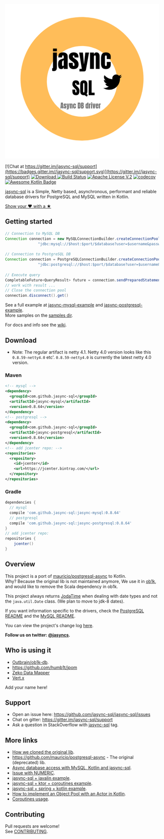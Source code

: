 <img width="550" alt="jasync-sql" src="jas.png" style="max-width:100%;"> 

[![Chat at https://gitter.im/jasync-sql/support](https://badges.gitter.im//jasync-sql/support.svg)](https://gitter.im//jasync-sql/support) [ ![Download](https://api.bintray.com/packages/jasync-sql/jasync-sql/jasync-sql/images/download.svg) ](https://bintray.com/jasync-sql/jasync-sql/jasync-sql/_latestVersion) [![Build Status](https://travis-ci.org/jasync-sql/jasync-sql.svg?branch=master)](https://travis-ci.org/jasync-sql/jasync-sql) [![Apache License V.2](https://img.shields.io/badge/license-Apache%20V.2-blue.svg)](https://github.com/jasync-sql/jasync-sql/blob/master/LICENSE) [![codecov](https://codecov.io/gh/jasync-sql/jasync-sql/branch/master/graph/badge.svg)](https://codecov.io/gh/jasync-sql/jasync-sql) [![Awesome Kotlin Badge](https://kotlin.link/awesome-kotlin.svg)](https://github.com/KotlinBy/awesome-kotlin#libraries-frameworks-database)


[jasync-sql](https://github.com/jasync-sql/jasync-sql) is a Simple, Netty based, asynchronous, performant and reliable database drivers for
PostgreSQL and MySQL written in Kotlin.

[Show your ❤ with a ★](https://github.com/jasync-sql/jasync-sql/stargazers)

## Getting started

```Java
// Connection to MySQL DB
Connection connection = new MySQLConnectionBuilder.createConnectionPool(
               "jdbc:mysql://$host:$port/$database?user=$username&password=$password");
     
// Connection to PostgreSQL DB    
Connection connection = PostgreSQLConnectionBuilder.createConnectionPool(
               "jdbc:postgresql://$host:$port/$database?user=$username&password=$password");

// Execute query
CompletableFuture<QueryResult> future = connection.sendPreparedStatement("select * from table");
// work with result ...
// Close the connection pool
connection.disconnect().get()
```

See a full example at [jasync-mysql-example](https://github.com/jasync-sql/jasync-mysql-example) and [jasync-postgresql-example](https://github.com/jasync-sql/jasync-postgresql-example).  
More samples on the [samples dir](https://github.com/jasync-sql/jasync-sql/tree/master/samples).  

For docs and info see the [wiki](https://github.com/jasync-sql/jasync-sql/wiki).

## Download

* Note: The regular artifact is netty 4.1. Netty 4.0 version looks like this `0.8.59-netty4.0` etc'. `0.8.59-netty4.0` is currently the latest netty 4.0 version.

### Maven

```xml
<!-- mysql -->
<dependency>
  <groupId>com.github.jasync-sql</groupId>
  <artifactId>jasync-mysql</artifactId>
  <version>0.8.64</version>
</dependency>
<!-- postgresql -->
<dependency>
  <groupId>com.github.jasync-sql</groupId>
  <artifactId>jasync-postgresql</artifactId>
  <version>0.8.64</version>
</dependency>
<!-- add jcenter repo: -->
<repositories>
  <repository>
    <id>jcenter</id>
    <url>https://jcenter.bintray.com/</url>
  </repository>
</repositories>
```

### Gradle

```gradle
dependencies {
  // mysql
  compile 'com.github.jasync-sql:jasync-mysql:0.8.64'
  // postgresql
  compile 'com.github.jasync-sql:jasync-postgresql:0.8.64'
}
// add jcenter repo:
repositories {
    jcenter()
}
```

## Overview

This project is a port of [mauricio/postgresql-async](https://github.com/mauricio/postgresql-async) to Kotlin.  
Why? Because the original lib is not maintained anymore, We use it in [ob1k](https://github.com/outbrain/ob1k), and would like to remove the Scala dependency in ob1k.

This project always returns [JodaTime](http://joda-time.sourceforge.net/) when dealing with date types and not the
`java.util.Date` class. (We plan to move to jdk-8 dates).

If you want information specific to the drivers, check the [PostgreSQL README](postgresql-async/README.md) and the
[MySQL README](mysql-async/README.md).

You can view the project's change log [here](CHANGELOG.md).

**Follow us on twitter: [@jasyncs](https://twitter.com/Jasyncs).**

## Who is using it

* [Outbrain/ob1k-db](https://github.com/outbrain/ob1k/).
* https://github.com/humb1t/jpom
* [Zeko Data Mapper](https://github.com/darkredz/Zeko-Data-Mapper)
* [Vert.x](https://github.com/vert-x3/vertx-mysql-postgresql-client)

Add your name here!

## Support

* Open an issue here: https://github.com/jasync-sql/jasync-sql/issues
* Chat on gitter: https://gitter.im/jasync-sql/support
* Ask a question in StackOverflow with [jasync-sql](https://stackoverflow.com/questions/tagged/jasync-sql) tag.

## More links

* [How we cloned the original lib](https://hackernoon.com/how-i-ported-10k-lines-of-scala-to-kotlin-in-one-week-c645732d3c1).
* https://github.com/mauricio/postgresql-async - The original (deprecated) lib.
* [Async database access with MySQL, Kotlin and jasync-sql](https://medium.com/@OhadShai/async-database-access-with-mysql-kotlin-and-jasync-sql-dbfdb8e7fd04).
* [Issue with NUMERIC](https://medium.com/@OhadShai/sometimes-a-small-bug-fix-can-lead-to-an-avalanche-f6ded2ecf53d).
* [jasync-sql + javalin example](https://medium.com/@OhadShai/reactive-java-all-the-way-to-the-database-with-jasync-sql-and-javalin-c982365d7dd2).
* [jasync-sql + ktor + coroutines example](https://medium.com/@OhadShai/async-with-style-kotlin-web-backend-with-ktor-coroutines-and-jasync-mysql-b34e8c83e4bd).
* [jasync-sql + spring + kotlin example](https://github.com/godpan/spring-kotlin-jasync-sql).
* [How to implement an Object Pool with an Actor in Kotlin](https://medium.freecodecamp.org/how-to-implement-an-object-pool-with-an-actor-in-kotlin-ed06d3ba6257).
* [Coroutines usage](https://medium.com/@OhadShai/just-a-small-example-of-how-kotlin-coroutines-are-great-c9774fe8434).


## Contributing

Pull requests are welcome!  
See [CONTRIBUTING](CONTRIBUTING.md).
